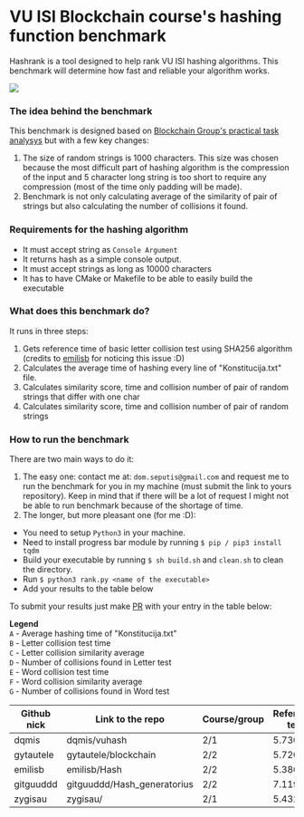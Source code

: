 # VU ISI Blockchain course's hashing function benchmark
Hashrank is a tool designed to help rank VU ISI hashing algorithms. This benchmark will determine how fast and reliable your algorithm works.

![](https://media.giphy.com/media/6Z3D5t31ZdoNW/giphy.gif)  

### The idea behind the benchmark
This benchmark is designed based on [Blockchain Group's practical task analysys](https://github.com/blockchain-group/Blockchain-technologijos/blob/master/pratybos/1uzduotis-Hashavimas.md) but with a few key changes:
1) The size of random strings is 1000 characters. This size was chosen because the most difficult part of hashing algorithm is the compression of the input and 5 character long string is too short to require any compression (most of the time only padding will be made).
2) Benchmark is not only calculating average of the similarity of pair of strings but also calculating the number of collisions it found.

### Requirements for the hashing algorithm
* It must accept string as `Console Argument`
* It returns hash as a simple console output.
* It must accept strings as long as 10000 characters
* It has to have CMake or Makefile to be able to easily build the executable

### What does this benchmark do?
It runs in three steps:
1) Gets reference time of basic letter collision test using SHA256 algorithm (credits to [emilisb](https://github.com/emilisb) for noticing this issue :D)
2) Calculates the average time of hashing every line of "Konstitucija.txt" file.
3) Calculates similarity score, time and collision number of pair of random strings that differ with one char
4) Calculates similarity score, time and collision number of pair of random strings

### How to run the benchmark
There are two main ways to do it:
1) The easy one: contact me at: `dom.seputis@gmail.com` and request me to run the benchmark for you in my machine (must submit the link to yours repository). Keep in mind that if there will be a lot of request I might not be able to run benchmark because of the shortage of time.
2) The longer, but more pleasant one (for me :D):  
* You need to setup `Python3` in your machine.
* Need to install progress bar module by running `$ pip / pip3 install tqdm`
* Build your executable by running `$ sh build.sh` and `clean.sh` to clean the directory.
* Run `$ python3 rank.py <name of the executable>`
* Add your results to the table below

To submit your results just make [PR](https://help.github.com/en/articles/creating-a-pull-request) with your entry in the table below:

**Legend**  
`A` - Average hashing time of "Konstitucija.txt"  
`B` - Letter collision test time  
`C` - Letter collision similarity average  
`D` - Number of collisions found in Letter test  
`E` - Word collision test time  
`F` - Word collision similarity average  
`G` - Number of collisions found in Word test  

| Github nick | Link to the repo            | Course/group | Reference test | A      | B          | C      | D    | E          | F      | G  |
|-------------|-----------------------------|--------------|----------------|--------|------------|--------|------|------------|--------|----|
| dqmis       | dqmis/vuhash                | 2/1          | 5.7301         | 0.0052 | 1417.6514  | 0.1108 | 9917 | 1497.0956s | 0.0056 | 0  |
| gytautele   | gytautele/blockchain        | 2/2          | 5.7201         | 0.0047 | 1043.5663  | 0.0136 | 0    | 1060.4037  | 0.0141 | 49 |
| emilisb     | emilisb/Hash                | 2/2          | 5.3863         | 0.0035 | 804.7102   | 0.0108 | 0    | 820.5668   | 0.0108 | 0  |
| gitguuddd   | gitguuddd/Hash_generatorius | 2/2          | 7.119          | 0.0285 | 6833.3648  | 0.0308 | 2    | 6840.2643  | 0.005  | 0  |
| zygisau     | zygisau/                    | 2/1          | 5.4321         | 0.0291 | 27320.3243 | 0.0148 | 96   | 27213.3451 | 0.0121 | 5  |
